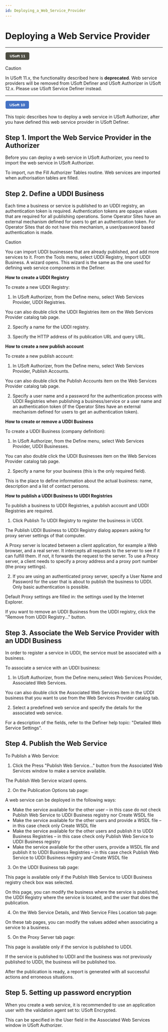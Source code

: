```yaml
---
id: Deploying_a_Web_Service_Provider
---
```


# Deploying a Web Service Provider

----

![](./assets/ce23356b-05b0-4dc7-839e-3bc29b317664.png)



> [!CAUTION]
> In USoft 11.x, the functionality described here is **deprecated**.
Web service providers will be removed from USoft Definer and USoft Authorizer in USoft 12.x. Please use USoft Service Definer instead.

----

![](./assets/8da989b4-0598-470f-ab26-cc0a3ca4ea6a.png)



This topic describes how to deploy a web service in USoft Authorizer, after you have defined this web service provider in USoft Definer.

## Step 1. Import the Web Service Provider in the Authorizer

Before you can deploy a web service in USoft Authorizer, you need to import the web service in USoft Authorizer.

To import, run the Fill Authorizer Tables routine. Web services are imported when authorisation tables are filled.

## Step 2. Define a UDDI Business

Each time a business or service is published to an UDDI registry, an authentication token is required. Authentication tokens are opaque values that are required for all publishing operations. Some Operator Sites have an external mechanism defined for users to get an authentication token. For Operator Sites that do not have this mechanism, a user/password based authentication is made.

> [!CAUTION]
> You can import UDDI businesses that are already published, and add more services to it. From the Tools menu, select UDDI Registry, Import UDDI Business. A wizard opens. This wizard is the same as the one used for defining web service components in the Definer.

**How to create a UDDI Registry**

To create a new UDDI Registry:

1. In USoft Authorizer, from the Define menu, select Web Services Provider, UDDI Registries.

You can also double click the UDDI Registries item on the Web Services Provider catalog tab page.

2. Specify a name for the UDDI registry.

3. Specify the HTTP address of its publication URL and query URL.

**How to create a new publish account**

To create a new publish account:

1. In USoft Authorizer, from the Define menu, select Web Services Provider, Publish Accounts.

You can also double click the Publish Accounts item on the Web Services Provider catalog tab page.

2. Specify a user name and a password for the authentication process with UDDI Registries when publishing a business/service or a user name and an authentication token (if the Operator Sites have an external mechanism defined for users to get an authentication token).

**How to create or remove a UDDI Business**

To create a UDDI Business (company definition):

1. In USoft Authorizer, from the Define menu, select Web Services Provider, UDDI Businesses.

You can also double click the UDDI Businesses item on the Web Services Provider catalog tab page.

2. Specify a name for your business (this is the only required field).

This is the place to define information about the actual business: name, description and a list of contact persons.

**How to publish a UDDI Business to UDDI Registries**

To publish a business to UDDI Registries, a publish account and UDDI Registries are required.

1. Click Publish To UDDI Registry to register the business in UDDI.

The Publish UDDI Business to UDDI Registry dialog appears asking for proxy server settings of that computer.

A Proxy server is located between a client application, for example a Web browser, and a real server. It intercepts all requests to the server to see if it can fulfill them. If not, it forwards the request to the server. To use a Proxy server, a client needs to specify a proxy address and a proxy port number (the proxy settings).

2. If you are using an authenticated proxy server, specify a User Name and Password for the user that is about to publish the business to UDDI. Only basic authentication is possible.

Default Proxy settings are filled in: the settings used by the Internet Explorer.

If you want to remove an UDDI Business from the UDDI registry, click the "Remove from UDDI Registry..." button.

## Step 3. Associate the Web Service Provider with an UDDI Business

In order to register a service in UDDI, the service must be associated with a business.

To associate a service with an UDDI business:

1. In USoft Authorizer, from the Define menu,select Web Services Provider, Associated Web Services.

You can also double click the Associated Web Services item in the UDDI business that you want to use from the Web Services Provider catalog tab.

2. Select a predefined web service and specify the details for the associated web service.

For a description of the fields, refer to the Definer help topic: "Detailed Web Service Settings".

## Step 4. Publish the Web Service

To Publish a Web Service:

1. Click the Press "Publish Web Service..." button from the Associated Web Services window to make a service available.

The Publish Web Service wizard opens.

2. On the Publication Options tab page:

A web service can be deployed in the following ways:

- Make the service available for the other user – in this case do not check Publish Web Service to UDDI Business registry nor Create WSDL file
- Make the service available for the other users and provide a WSDL file – in this case check only Create WSDL file
- Make the service available for the other users and publish it to UDDI Business Registries – in this case check only Publish Web Service to UDDI Business registry
- Make the service available for the other users, provide a WSDL file and publish it to UDDI Business Registries – in this case check Publish Web Service to UDDI Business registry and Create WSDL file

3. On the UDDI Business tab page:

This page is available only if the Publish Web Service to UDDI Business registry check box was selected.

On this page, you can modify the business where the service is published, the UDDI Registry where the service is located, and the user that does the publication.

4. On the Web Service Details, and Web Service Files Location tab page:

On these tab pages, you can modify the values added when associating a service to a business.

5. On the Proxy Server tab page:

This page is available only if the service is published to UDDI.

If the service is published to UDDI and the business was not previously published to UDDI, the business will be published too.

After the publication is ready, a report is generated with all successful actions and erroneous situations.

## Step 5. Setting up password encryption

When you create a web service, it is recommended to use an application user with the validation agent set to: USoft Encrypted.

This can be specified in the User field in the Associated Web Services window in USoft Authorizer.